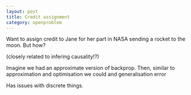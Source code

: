 ```yaml
---
layout: post
title: Credit assignment
category: openproblem
---
```


Want to assign credit to Jane for her part in NASA sending a rocket to the moon. But how?

(closely related to infering causality!?)

Imagine we had an approximate version of backprop. Then, similar to approximation and optimisation we could and generalisation error


Has issues with discrete things.
